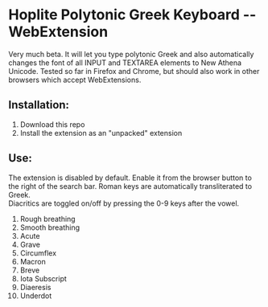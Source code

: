 # Hoplite Polytonic Greek Keyboard -- WebExtension

Very much beta.  It will let you type polytonic Greek and also automatically changes the font of all INPUT and TEXTAREA elements to New Athena Unicode.  Tested so far in Firefox and Chrome, but should also work in other browsers which accept WebExtensions.

## Installation:
1. Download this repo
2. Install the extension as an "unpacked" extension

## Use:
The extension is disabled by default. Enable it from the browser button to the right of the search bar.
Roman keys are automatically transliterated to Greek.  
Diacritics are toggled on/off by pressing the 0-9 keys after the vowel.
1. Rough breathing
2. Smooth breathing
3. Acute
4. Grave
5. Circumflex
6. Macron
7. Breve
8. Iota Subscript
9. Diaeresis
10. Underdot
